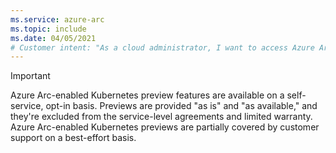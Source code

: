```yaml
---
ms.service: azure-arc
ms.topic: include
ms.date: 04/05/2021
# Customer intent: "As a cloud administrator, I want to access Azure Arc-enabled Kubernetes preview features, so that I can evaluate new functionalities for managing Kubernetes clusters across different environments."
---
```


> [!IMPORTANT]
> Azure Arc-enabled Kubernetes preview features are available on a self-service, opt-in basis. Previews are provided "as is" and "as available," and they're excluded from the service-level agreements and limited warranty. Azure Arc-enabled Kubernetes previews are partially covered by customer support on a best-effort basis.
